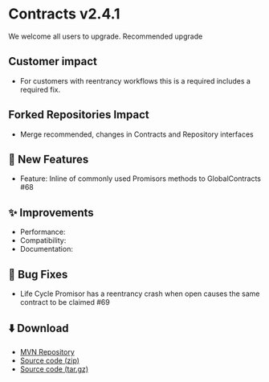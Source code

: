 # Contracts v2.4.1

We welcome all users to upgrade. Recommended upgrade

## Customer impact
*  For customers with reentrancy workflows this is a required includes a required fix.

## Forked Repositories Impact
* Merge recommended, changes in Contracts and Repository interfaces

## 🚀 New Features

*   Feature: Inline of commonly used Promisors methods to GlobalContracts #68

## ✨ Improvements

*   Performance: 
*   Compatibility: 
*   Documentation: 

## 🐛 Bug Fixes

*   Life Cycle Promisor has a reentrancy crash when open causes the same contract to be claimed #69

## ⬇️ Download

*   [MVN Repository](https://mvnrepository.com/artifact/io.github.jonloucks.contracts/contracts/2.4.1)
*   [Source code (zip)](https://github.com/jonloucks/contracts/archive/refs/tags/v2.4.1.zip)
*   [Source code (tar.gz)](https://github.com/jonloucks/contracts/archive/refs/tags/v2.4.1.tar.gz)
